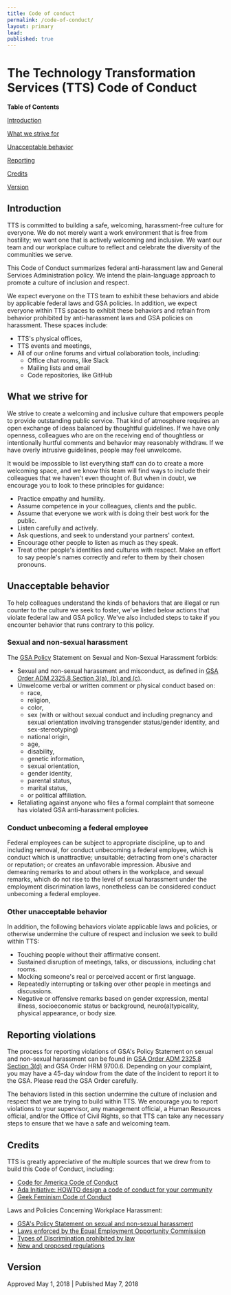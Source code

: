 ```yaml
---
title: Code of conduct
permalink: /code-of-conduct/
layout: primary
lead:
published: true
---
```


# The Technology Transformation Services (TTS) Code of Conduct

**Table of Contents**

[Introduction](#introduction)

[What we strive for](#what-we-strive-for)

[Unacceptable behavior](#unacceptable-behavior)

[Reporting](#reporting-violations)

[Credits](#credits)

[Version](#version)

## Introduction

TTS is committed to building a safe, welcoming, harassment-free culture for everyone. We do not merely want a work environment that is free from hostility; we want one that is actively welcoming and inclusive. We want our team and our workplace culture to reflect and celebrate the diversity of the communities we serve.

This Code of Conduct summarizes federal anti-harassment law and General Services Administration policy. We intend the plain-language approach to promote a culture of inclusion and respect.

We expect everyone on the TTS team to exhibit these behaviors and abide by applicable federal laws and GSA policies. In addition, we expect everyone within TTS spaces to exhibit these behaviors and refrain from behavior prohibited by anti-harassment laws and GSA policies on harassment. These spaces include:

- TTS&#39;s physical offices,
- TTS events and meetings,
- All of our online forums and virtual collaboration tools, including:
  - Office chat rooms, like Slack
  - Mailing lists and email
  - Code repositories, like GitHub

## What we strive for

We strive to create a welcoming and inclusive culture that empowers people to provide outstanding public service. That kind of atmosphere requires an open exchange of ideas balanced by thoughtful guidelines. If we have only openness, colleagues who are on the receiving end of thoughtless or intentionally hurtful comments and behavior may reasonably withdraw. If we have overly intrusive guidelines, people may feel unwelcome.

It would be impossible to list everything staff can do to create a more welcoming space, and we know this team will find ways to include their colleagues that we haven&#39;t even thought of. But when in doubt, we encourage you to look to these principles for guidance:

- Practice empathy and humility.
- Assume competence in your colleagues, clients and the public.
- Assume that everyone we work with is doing their best work for the public.
- Listen carefully and actively.
- Ask questions, and seek to understand your partners&#39; context.
- Encourage other people to listen as much as they speak.
- Treat other people&#39;s identities and cultures with respect. Make an effort to say people&#39;s names correctly and refer to them by their chosen pronouns.

## Unacceptable behavior

To help colleagues understand the kinds of behaviors that are illegal or run counter to the culture we seek to foster, we&#39;ve listed below actions that violate federal law and GSA policy. We&#39;ve also included steps to take if you encounter behavior that runs contrary to this policy.

### Sexual and non-sexual harassment
The [GSA Policy](https://www.gsa.gov/portal/directive/d0/content/512516) Statement on Sexual and Non-Sexual Harassment forbids:

- Sexual and non-sexual harassment and misconduct, as defined in [GSA Order ADM 2325.8 Section 3(a), (b) and (c)](https://www.gsa.gov/portal/directive/d0/content/512516).
- Unwelcome verbal or written comment or physical conduct based on:
  - race,
  - religion,
  - color,
  - sex (with or without sexual conduct and including pregnancy and sexual orientation involving transgender status/gender identity, and sex-stereotyping)
  - national origin,
  - age,
  - disability,
  - genetic information,
  - sexual orientation,
  - gender identity,
  - parental status,
  - marital status,
  - or political affiliation.
- Retaliating against anyone who files a formal complaint that someone has violated GSA anti-harassment policies.

### Conduct unbecoming a federal employee

Federal employees can be subject to appropriate discipline, up to and including removal, for conduct unbecoming a federal employee, which is conduct which is unattractive; unsuitable; detracting from one&#39;s character or reputation; or creates an unfavorable impression.  Abusive and demeaning remarks to and about others in the workplace, and sexual remarks, which do not rise to the level of sexual harassment under the employment discrimination laws, nonetheless can be considered conduct unbecoming a federal employee.

### Other unacceptable behavior
In addition, the following behaviors violate applicable laws and policies, or otherwise undermine the culture of respect and inclusion we seek to build within TTS:

- Touching people without their affirmative consent.
- Sustained disruption of meetings, talks, or discussions, including chat rooms.
- Mocking someone&#39;s real or perceived accent or first language.
- Repeatedly interrupting or talking over other people in meetings and discussions.
- Negative or offensive remarks based on gender expression, mental illness, socioeconomic status or background, neuro(a)typicality, physical appearance, or body size.

## Reporting violations

The process for reporting violations of GSA&#39;s Policy Statement on sexual and non-sexual harassment can be found in [GSA Order ADM 2325.8 Section 3(d)](https://www.gsa.gov/portal/directive/d0/content/512516) and GSA Order HRM 9700.6. Depending on your complaint, you may have a 45-day window from the date of the incident to report it to the GSA. Please read the GSA Order carefully.

The behaviors listed in this section undermine the culture of inclusion and respect that we are trying to build within TTS. We encourage you to report violations to your supervisor, any management official, a Human Resources official, and/or the Office of Civil Rights, so that TTS can take any necessary steps to ensure that we have a safe and welcoming team.

## Credits

TTS is greatly appreciative of the multiple sources that we drew from to build this Code of Conduct, including:

- [Code for America Code of Conduct](https://github.com/codeforamerica/codeofconduct)
- [Ada Initiative: HOWTO design a code of conduct for your community](https://adainitiative.org/2014/02/howto-design-a-code-of-conduct-for-your-community/)
- [Geek Feminism Code of Conduct](https://geekfeminism.org/about/code-of-conduct/)

Laws and Policies Concerning Workplace Harassment:

- [GSA&#39;s Policy Statement on sexual and non-sexual harassment](https://www.gsa.gov/portal/directive/d0/content/512516)
- [Laws enforced by the Equal Employment Opportunity Commission](https://www.eeoc.gov/laws/statutes/index.cfm)
- [Types of Discrimination prohibited by law](https://www.eeoc.gov/laws/types/)
- [New and proposed regulations](https://www.eeoc.gov/laws/regulations/index.cfm)

## Version

Approved May 1, 2018 | Published May 7, 2018
